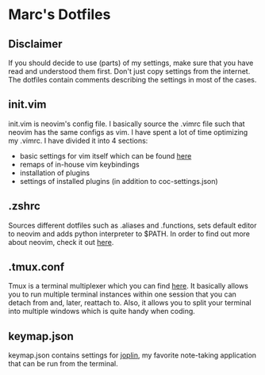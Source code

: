 # Marc's Dotfiles

## Disclaimer

If you should decide to use (parts) of my settings, make sure that you have read and understood them first. Don't just copy settings from the internet.
The dotfiles contain comments describing the settings in most of the cases.

## init.vim

init.vim is neovim's config file. I basically source the .vimrc file such that neovim has the same configs as vim.
I have spent a lot of time optimizing my .vimrc. I have divided it into 4 sections:

- basic settings for vim itself which can be found [here](http://vimdoc.sourceforge.net/htmldoc/options.html)
- remaps of in-house vim keybindings
- installation of plugins
- settings of installed plugins (in addition to coc-settings.json)

## .zshrc

Sources different dotfiles such as .aliases and .functions, sets default editor to neovim and adds python interpreter to \$PATH.
In order to find out more about neovim, check it out [here](https://github.com/neovim/neovim).

## .tmux.conf

Tmux is a terminal multiplexer which you can find [here](https://github.com/tmux/tmux). It basically allows you to run multiple terminal instances within one session that you can detach from and, later, reattach to. Also, it allows you to split your terminal into multiple windows which is quite handy when coding.

## keymap.json

keymap.json contains settings for [joplin](https://github.com/laurent22/joplin), my favorite note-taking application that can be run from the terminal.

